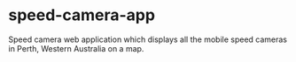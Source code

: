 # speed-camera-app
Speed camera web application which displays all the mobile speed cameras in Perth, Western Australia on a map.
